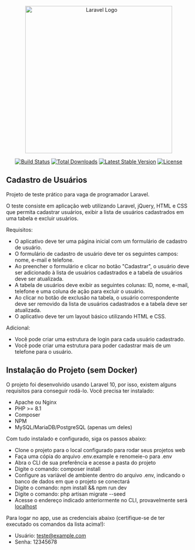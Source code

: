 <p align="center"><a href="https://laravel.com" target="_blank"><img src="https://raw.githubusercontent.com/laravel/art/master/logo-lockup/5%20SVG/2%20CMYK/1%20Full%20Color/laravel-logolockup-cmyk-red.svg" width="400" alt="Laravel Logo"></a></p>

<p align="center">
<a href="https://github.com/laravel/framework/actions"><img src="https://github.com/laravel/framework/workflows/tests/badge.svg" alt="Build Status"></a>
<a href="https://packagist.org/packages/laravel/framework"><img src="https://img.shields.io/packagist/dt/laravel/framework" alt="Total Downloads"></a>
<a href="https://packagist.org/packages/laravel/framework"><img src="https://img.shields.io/packagist/v/laravel/framework" alt="Latest Stable Version"></a>
<a href="https://packagist.org/packages/laravel/framework"><img src="https://img.shields.io/packagist/l/laravel/framework" alt="License"></a>
</p>

## Cadastro de Usuários

Projeto de teste prático para vaga de programador Laravel.

O teste consiste em aplicação web utilizando Laravel, jQuery, HTML e CSS que permita cadastrar usuários, exibir a lista de usuários cadastrados em uma tabela e excluir usuários.

Requisitos:

- O aplicativo deve ter uma página inicial com um formulário de cadastro de usuário.
- O formulário de cadastro de usuário deve ter os seguintes campos: nome, e-mail e telefone.
- Ao preencher o formulário e clicar no botão "Cadastrar", o usuário deve ser adicionado à lista de usuários cadastrados e a tabela de usuários deve ser atualizada.
- A tabela de usuários deve exibir as seguintes colunas: ID, nome, e-mail, telefone e uma coluna de ação para excluir o usuário.
- Ao clicar no botão de exclusão na tabela, o usuário correspondente deve ser removido da lista de usuários cadastrados e a tabela deve ser atualizada.
- O aplicativo deve ter um layout básico utilizando HTML e CSS.

Adicional:

- Você pode criar uma estrutura de login para cada usuário cadastrado.
- Você pode criar uma estrutura para poder cadastrar mais de um telefone para o usuário.


## Instalação do Projeto (sem Docker)

O projeto foi desenvolvido usando Laravel 10, por isso, existem alguns requisitos para conseguir rodá-lo. Você precisa ter instalado:

- Apache ou Nginx
- PHP >= 8.1
- Composer
- NPM
- MySQL/MariaDB/PostgreSQL (apenas um deles)

Com tudo instalado e configurado, siga os passos abaixo:

- Clone o projeto para o local configurado para rodar seus projetos web
- Faça uma cópia do arquivo .env.example e renomeie-o para .env
- Abra o CLI de sua preferência e acesse a pasta do projeto
- Digite o comando: composer install
- Configure as variável de ambiente dentro do arquivo .env, indicando o banco de dados em que o projeto se conectará
- Digite o comando: npm install && npm run dev
- Digite o comando: php artisan migrate --seed
- Acesse o endereço indicado anteriormente no CLI, provavelmente será [localhost](http://localhost)

Para logar no app, use as credenciais abaixo (certifique-se de ter executado os comandos da lista acima!):

- Usuário: teste@example.com
- Senha: 12345678
